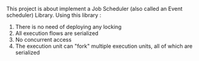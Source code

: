 This project is about implement a Job Scheduler (also called an Event scheduler) Library.
Using this library :
1. There is no need of deploying any locking
2. All execution flows are serialized
3. No concurrent access
4. The execution unit can "fork" multiple execution units, all of which are serialized
